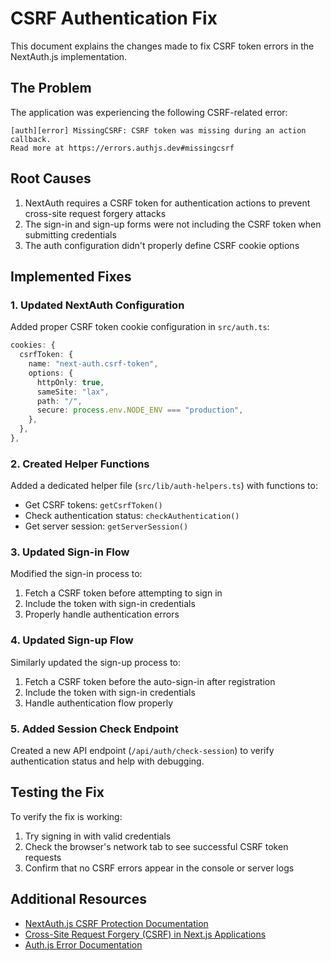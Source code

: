 # CSRF Authentication Fix

This document explains the changes made to fix CSRF token errors in the NextAuth.js implementation.

## The Problem

The application was experiencing the following CSRF-related error:

```
[auth][error] MissingCSRF: CSRF token was missing during an action callback. 
Read more at https://errors.authjs.dev#missingcsrf
```

## Root Causes

1. NextAuth requires a CSRF token for authentication actions to prevent cross-site request forgery attacks
2. The sign-in and sign-up forms were not including the CSRF token when submitting credentials
3. The auth configuration didn't properly define CSRF cookie options

## Implemented Fixes

### 1. Updated NextAuth Configuration

Added proper CSRF token cookie configuration in `src/auth.ts`:

```typescript
cookies: {
  csrfToken: {
    name: "next-auth.csrf-token",
    options: {
      httpOnly: true,
      sameSite: "lax",
      path: "/",
      secure: process.env.NODE_ENV === "production",
    },
  },
},
```

### 2. Created Helper Functions

Added a dedicated helper file (`src/lib/auth-helpers.ts`) with functions to:

- Get CSRF tokens: `getCsrfToken()`
- Check authentication status: `checkAuthentication()`
- Get server session: `getServerSession()`

### 3. Updated Sign-in Flow

Modified the sign-in process to:

1. Fetch a CSRF token before attempting to sign in
2. Include the token with sign-in credentials
3. Properly handle authentication errors

### 4. Updated Sign-up Flow

Similarly updated the sign-up process to:

1. Fetch a CSRF token before the auto-sign-in after registration
2. Include the token with sign-in credentials
3. Handle authentication flow properly

### 5. Added Session Check Endpoint

Created a new API endpoint (`/api/auth/check-session`) to verify authentication status and help with debugging.

## Testing the Fix

To verify the fix is working:

1. Try signing in with valid credentials
2. Check the browser's network tab to see successful CSRF token requests
3. Confirm that no CSRF errors appear in the console or server logs

## Additional Resources

- [NextAuth.js CSRF Protection Documentation](https://next-auth.js.org/configuration/options#secret)
- [Cross-Site Request Forgery (CSRF) in Next.js Applications](https://nextjs.org/docs/advanced-features/security/introduction)
- [Auth.js Error Documentation](https://errors.authjs.dev#missingcsrf)